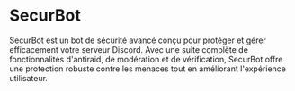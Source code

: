# SecurBot
SecurBot est un bot de sécurité avancé conçu pour protéger et gérer efficacement votre serveur Discord. Avec une suite complète de fonctionnalités d'antiraid, de modération et de vérification, SecurBot offre une protection robuste contre les menaces tout en améliorant l'expérience utilisateur.
